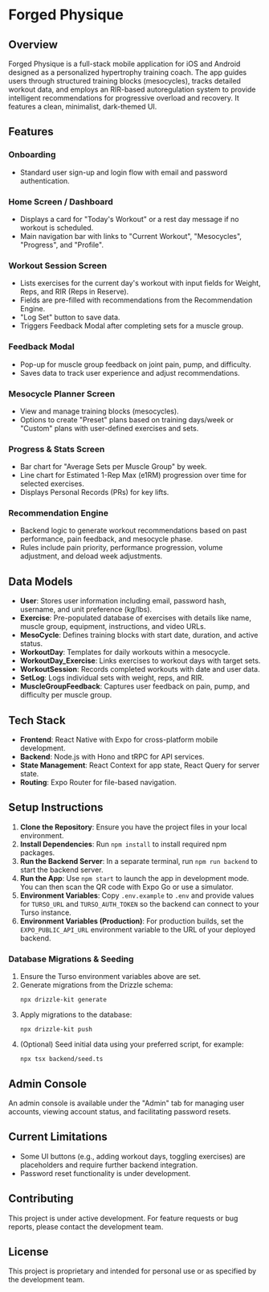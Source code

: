 # Forged Physique

## Overview
Forged Physique is a full-stack mobile application for iOS and Android designed as a personalized hypertrophy training coach. The app guides users through structured training blocks (mesocycles), tracks detailed workout data, and employs an RIR-based autoregulation system to provide intelligent recommendations for progressive overload and recovery. It features a clean, minimalist, dark-themed UI.

## Features

### Onboarding
- Standard user sign-up and login flow with email and password authentication.

### Home Screen / Dashboard
- Displays a card for "Today's Workout" or a rest day message if no workout is scheduled.
- Main navigation bar with links to "Current Workout", "Mesocycles", "Progress", and "Profile".

### Workout Session Screen
- Lists exercises for the current day's workout with input fields for Weight, Reps, and RIR (Reps in Reserve).
- Fields are pre-filled with recommendations from the Recommendation Engine.
- "Log Set" button to save data.
- Triggers Feedback Modal after completing sets for a muscle group.

### Feedback Modal
- Pop-up for muscle group feedback on joint pain, pump, and difficulty.
- Saves data to track user experience and adjust recommendations.

### Mesocycle Planner Screen
- View and manage training blocks (mesocycles).
- Options to create "Preset" plans based on training days/week or "Custom" plans with user-defined exercises and sets.

### Progress & Stats Screen
- Bar chart for "Average Sets per Muscle Group" by week.
- Line chart for Estimated 1-Rep Max (e1RM) progression over time for selected exercises.
- Displays Personal Records (PRs) for key lifts.

### Recommendation Engine
- Backend logic to generate workout recommendations based on past performance, pain feedback, and mesocycle phase.
- Rules include pain priority, performance progression, volume adjustment, and deload week adjustments.

## Data Models

- **User**: Stores user information including email, password hash, username, and unit preference (kg/lbs).
- **Exercise**: Pre-populated database of exercises with details like name, muscle group, equipment, instructions, and video URLs.
- **MesoCycle**: Defines training blocks with start date, duration, and active status.
- **WorkoutDay**: Templates for daily workouts within a mesocycle.
- **WorkoutDay_Exercise**: Links exercises to workout days with target sets.
- **WorkoutSession**: Records completed workouts with date and user data.
- **SetLog**: Logs individual sets with weight, reps, and RIR.
- **MuscleGroupFeedback**: Captures user feedback on pain, pump, and difficulty per muscle group.

## Tech Stack

- **Frontend**: React Native with Expo for cross-platform mobile development.
- **Backend**: Node.js with Hono and tRPC for API services.
- **State Management**: React Context for app state, React Query for server state.
- **Routing**: Expo Router for file-based navigation.

## Setup Instructions

1. **Clone the Repository**: Ensure you have the project files in your local environment.
2. **Install Dependencies**: Run `npm install` to install required npm packages.
3. **Run the Backend Server**: In a separate terminal, run `npm run backend` to start the backend server.
4. **Run the App**: Use `npm start` to launch the app in development mode. You can then scan the QR code with Expo Go or use a simulator.
5. **Environment Variables**: Copy `.env.example` to `.env` and provide values for `TURSO_URL` and `TURSO_AUTH_TOKEN` so the backend can connect to your Turso instance.
6. **Environment Variables (Production)**: For production builds, set the `EXPO_PUBLIC_API_URL` environment variable to the URL of your deployed backend.

### Database Migrations & Seeding

1. Ensure the Turso environment variables above are set.
2. Generate migrations from the Drizzle schema:
   ```
   npx drizzle-kit generate
   ```
3. Apply migrations to the database:
   ```
   npx drizzle-kit push
   ```
4. (Optional) Seed initial data using your preferred script, for example:
   ```
   npx tsx backend/seed.ts
   ```

## Admin Console

An admin console is available under the "Admin" tab for managing user accounts, viewing account status, and facilitating password resets.

## Current Limitations

- Some UI buttons (e.g., adding workout days, toggling exercises) are placeholders and require further backend integration.
- Password reset functionality is under development.

## Contributing

This project is under active development. For feature requests or bug reports, please contact the development team.

## License

This project is proprietary and intended for personal use or as specified by the development team.
